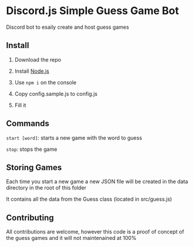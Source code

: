 # Discord.js Simple Guess Game Bot
Discord bot to esaily create and host guess games

## Install
1) Download the repo

2) Install [Node.js](https://nodejs.org/)

3) Use `npm i` on the console

4) Copy config.sample.js to config.js

5) Fill it


## Commands

`start [word]`: starts a new game with the word to guess

`stop`: stops the game

## Storing Games

Each time you start a new game a new JSON file will be created in the data directory in the root of this folder

It contains all the data from the Guess class (located in src/guess.js)

## Contributing

All contributions are welcome, however this code is a proof of concept of the guess games and it will not maintenained at 100%
